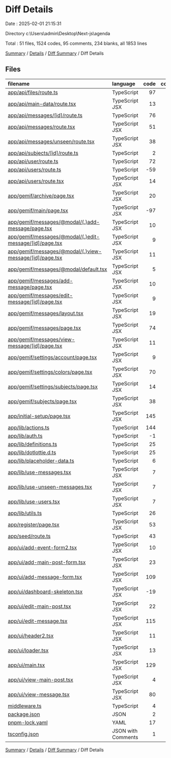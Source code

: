 # Diff Details

Date : 2025-02-01 21:15:31

Directory c:\\Users\\admin\\Desktop\\Next-js\\agenda

Total : 51 files,  1524 codes, 95 comments, 234 blanks, all 1853 lines

[Summary](results.md) / [Details](details.md) / [Diff Summary](diff.md) / Diff Details

## Files
| filename | language | code | comment | blank | total |
| :--- | :--- | ---: | ---: | ---: | ---: |
| [app/api/files/route.ts](/app/api/files/route.ts) | TypeScript | 97 | 62 | 18 | 177 |
| [app/api/main-data/route.tsx](/app/api/main-data/route.tsx) | TypeScript JSX | 13 | 0 | 1 | 14 |
| [app/api/messages/\[id\]/route.ts](/app/api/messages/%5Bid%5D/route.ts) | TypeScript | 76 | 4 | 16 | 96 |
| [app/api/messages/route.tsx](/app/api/messages/route.tsx) | TypeScript JSX | 51 | 4 | 11 | 66 |
| [app/api/messages/unseen/route.tsx](/app/api/messages/unseen/route.tsx) | TypeScript JSX | 38 | 4 | 9 | 51 |
| [app/api/subjects/\[id\]/route.ts](/app/api/subjects/%5Bid%5D/route.ts) | TypeScript | 2 | 0 | 0 | 2 |
| [app/api/user/route.ts](/app/api/user/route.ts) | TypeScript | 72 | 4 | 13 | 89 |
| [app/api/users/route.ts](/app/api/users/route.ts) | TypeScript | -59 | -4 | -13 | -76 |
| [app/api/users/route.tsx](/app/api/users/route.tsx) | TypeScript JSX | 14 | 0 | 2 | 16 |
| [app/gemif/archive/page.tsx](/app/gemif/archive/page.tsx) | TypeScript JSX | 20 | 0 | 0 | 20 |
| [app/gemif/main/page.tsx](/app/gemif/main/page.tsx) | TypeScript JSX | -97 | 0 | -2 | -99 |
| [app/gemif/messages/@modal/(.)add-message/page.tsx](/app/gemif/messages/@modal/(.)add-message/page.tsx) | TypeScript JSX | 10 | 0 | 2 | 12 |
| [app/gemif/messages/@modal/(.)edit-message/\[id\]/page.tsx](/app/gemif/messages/@modal/(.)edit-message/%5Bid%5D/page.tsx) | TypeScript JSX | 9 | 0 | 2 | 11 |
| [app/gemif/messages/@modal/(.)view-message/\[id\]/page.tsx](/app/gemif/messages/@modal/(.)view-message/%5Bid%5D/page.tsx) | TypeScript JSX | 11 | 0 | 2 | 13 |
| [app/gemif/messages/@modal/default.tsx](/app/gemif/messages/@modal/default.tsx) | TypeScript JSX | 5 | 0 | 2 | 7 |
| [app/gemif/messages/add-message/page.tsx](/app/gemif/messages/add-message/page.tsx) | TypeScript JSX | 10 | 0 | 2 | 12 |
| [app/gemif/messages/edit-message/\[id\]/page.tsx](/app/gemif/messages/edit-message/%5Bid%5D/page.tsx) | TypeScript JSX | 9 | 0 | 2 | 11 |
| [app/gemif/messages/layout.tsx](/app/gemif/messages/layout.tsx) | TypeScript JSX | 19 | 0 | 6 | 25 |
| [app/gemif/messages/page.tsx](/app/gemif/messages/page.tsx) | TypeScript JSX | 74 | 0 | 10 | 84 |
| [app/gemif/messages/view-message/\[id\]/page.tsx](/app/gemif/messages/view-message/%5Bid%5D/page.tsx) | TypeScript JSX | 11 | 0 | 2 | 13 |
| [app/gemif/settings/account/page.tsx](/app/gemif/settings/account/page.tsx) | TypeScript JSX | 9 | 0 | -1 | 8 |
| [app/gemif/settings/colors/page.tsx](/app/gemif/settings/colors/page.tsx) | TypeScript JSX | 70 | 0 | 5 | 75 |
| [app/gemif/settings/subjects/page.tsx](/app/gemif/settings/subjects/page.tsx) | TypeScript JSX | 14 | 0 | -2 | 12 |
| [app/gemif/subjects/page.tsx](/app/gemif/subjects/page.tsx) | TypeScript JSX | 38 | 0 | 0 | 38 |
| [app/initial-setup/page.tsx](/app/initial-setup/page.tsx) | TypeScript JSX | 145 | 0 | 23 | 168 |
| [app/lib/actions.ts](/app/lib/actions.ts) | TypeScript | 144 | -1 | 23 | 166 |
| [app/lib/auth.ts](/app/lib/auth.ts) | TypeScript | -1 | 0 | 4 | 3 |
| [app/lib/definitions.ts](/app/lib/definitions.ts) | TypeScript | 25 | 0 | 4 | 29 |
| [app/lib/dotlottie.d.ts](/app/lib/dotlottie.d.ts) | TypeScript | 25 | 0 | 2 | 27 |
| [app/lib/placeholder-data.ts](/app/lib/placeholder-data.ts) | TypeScript | 6 | 0 | 0 | 6 |
| [app/lib/use-messages.tsx](/app/lib/use-messages.tsx) | TypeScript JSX | 7 | 0 | 4 | 11 |
| [app/lib/use-unseen-messages.tsx](/app/lib/use-unseen-messages.tsx) | TypeScript JSX | 7 | 0 | 4 | 11 |
| [app/lib/use-users.tsx](/app/lib/use-users.tsx) | TypeScript JSX | 7 | 0 | 4 | 11 |
| [app/lib/utils.ts](/app/lib/utils.ts) | TypeScript | 26 | 0 | 10 | 36 |
| [app/register/page.tsx](/app/register/page.tsx) | TypeScript JSX | 53 | 0 | 1 | 54 |
| [app/seed/route.ts](/app/seed/route.ts) | TypeScript | 43 | 0 | 4 | 47 |
| [app/ui/add-event-form2.tsx](/app/ui/add-event-form2.tsx) | TypeScript JSX | 10 | 0 | 2 | 12 |
| [app/ui/add-main-post-form.tsx](/app/ui/add-main-post-form.tsx) | TypeScript JSX | 23 | 0 | 2 | 25 |
| [app/ui/add-message-form.tsx](/app/ui/add-message-form.tsx) | TypeScript JSX | 109 | 0 | 15 | 124 |
| [app/ui/dashboard-skeleton.tsx](/app/ui/dashboard-skeleton.tsx) | TypeScript JSX | -19 | 22 | -1 | 2 |
| [app/ui/edit-main-post.tsx](/app/ui/edit-main-post.tsx) | TypeScript JSX | 22 | 0 | 0 | 22 |
| [app/ui/edit-message.tsx](/app/ui/edit-message.tsx) | TypeScript JSX | 115 | 0 | 16 | 131 |
| [app/ui/header2.tsx](/app/ui/header2.tsx) | TypeScript JSX | 11 | 0 | 3 | 14 |
| [app/ui/loader.tsx](/app/ui/loader.tsx) | TypeScript JSX | 13 | 0 | 2 | 15 |
| [app/ui/main.tsx](/app/ui/main.tsx) | TypeScript JSX | 129 | 0 | 7 | 136 |
| [app/ui/view-main-post.tsx](/app/ui/view-main-post.tsx) | TypeScript JSX | 4 | 0 | -1 | 3 |
| [app/ui/view-message.tsx](/app/ui/view-message.tsx) | TypeScript JSX | 80 | 0 | 14 | 94 |
| [middleware.ts](/middleware.ts) | TypeScript | 4 | 0 | 1 | 5 |
| [package.json](/package.json) | JSON | 2 | 0 | 0 | 2 |
| [pnpm-lock.yaml](/pnpm-lock.yaml) | YAML | 17 | 0 | 4 | 21 |
| [tsconfig.json](/tsconfig.json) | JSON with Comments | 1 | 0 | 0 | 1 |

[Summary](results.md) / [Details](details.md) / [Diff Summary](diff.md) / Diff Details